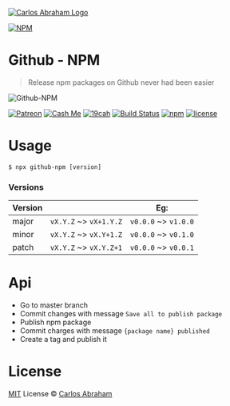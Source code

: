 [![Carlos Abraham Logo](https://avatars3.githubusercontent.com/u/21347264?s=50&v=4)](https://19cah.com)

[![NPM](https://nodei.co/npm/github-npm.png?compact=true)](https://nodei.co/npm/github-npm/)

# Github - NPM

> Release npm packages on Github never had been easier

![Github-NPM](https://cdn.abraham.gq/projects/github-npm/github-npm.svg)

<!-- Badges -->
[![Patreon][patreon]](https://www.patreon.com/19cah)
[![Cash Me][cash-me]](https://cash.me/$19cah)
[![19cah](https://19cah.com/badge.svg)](https://github.com/19cah)
[![Build Status](https://img.shields.io/travis/19cah/github-npm.svg?logo=travis)](https://travis-ci.org/19cah/github-npm)
[![npm](https://img.shields.io/npm/v/github-npm.svg)](https://www.npmjs.com/package/github-npm)
[![license](https://img.shields.io/github/license/19cah/github-npm.svg)](https://github.com/19cah/github-npm/blob/master/LICENSE)
<!-- Badges -->


# Usage

```
$ npx github-npm [version]
```

### Versions

| Version |                        | Eg:                  |
| ------- | ---------------------- | -------------------- |
| major   | `vX.Y.Z` ~> `vX+1.Y.Z` | `v0.0.0` ~> `v1.0.0` |
| minor   | `vX.Y.Z` ~> `vX.Y+1.Z` | `v0.0.0` ~> `v0.1.0` |
| patch   | `vX.Y.Z` ~> `vX.Y.Z+1` | `v0.0.0` ~> `v0.0.1` |

# Api

- Go to master branch
- Commit changes with message  `Save all to publish package`
- Publish npm package
- Commit charges with message `{package name} published`
- Create a tag and publish it

# License

[MIT](https://github.com/19cah/github-npm/blob/master/LICENSE) License © [Carlos Abraham](https://github.com/19cah)


[cash-me]: https://cdn.abraham.gq/badges/cash-me.svg
[patreon]: https://cdn.abraham.gq/badges/patreon.svg
